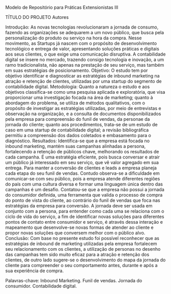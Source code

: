 Modelo de Repositório para Práticas Extensionistas III

TÍTULO DO PROJETO
Autores

Introdução: As novas tecnologias revolucionaram a jornada de consumo, fazendo as organizações se adequarem a um novo público, que busca pela personalização do produto ou serviço na hora da compra. Nesse movimento, as Startups já nascem com o propósito de desenvolvimento tecnológico e entrega de valor, apresentando soluções práticas e digitais aos seus clientes, o que exige uma comunicação disruptiva. A contabilidade digital se insere no mercado, trazendo consigo tecnologia e inovação, a um ramo tradicionalista, não apenas na prestação de seu serviço, mas também em suas estratégias de posicionamento. Objetivo: O estudo tem por objetivo identificar e diagnosticar as estratégias de inbound marketing na atração e retenção de clientes, utilizadas por uma startup do segmento de contabilidade digital. Metodologia: Quanto a natureza o estudo e aos objetivos classifica-se como uma pesquisa aplicada e exploratória, que visa proporcionar uma investigação focada na área de marketing; quanto à abordagem do problema, se utiliza de métodos qualitativos, com o propósito de investigar as estratégias utilizadas, por meio de entrevistas e observação na organização, e a consulta de documentos disponibilizados pela empresa para compreensão do funil de vendas, da personae da jornada do cliente; quanto aos procedimentos, trata-se de um estudo de caso em uma startup de contabilidade digital; a revisão bibliográfica permitiu a compreensão dos dados coletados e embasamento para o diagnóstico. Resultados: Identifica-se que a empresa está focada no inbound marketing, mantém suas campanhas alinhadas a persona, fortalecendo a retenção de públicos chave, melhorando os resultados de cada campanha. É uma estratégia eficiente, pois busca conversar e atrair um público já interessado em seu serviço, que vê valor agregado em sua entrega. Para manter a conversão de clientes e leads a empresa planeja cada etapa do seu funil de vendas. Contudo observa-se a dificuldade em comunicar-se com seu público, pois a empresa atende diferentes regiões do país com uma cultura diversa e formar uma linguagem única dentro das campanhas é um desafio. Contatou-se que a empresa não possui a jornada do consumidor definida, uma ferramenta que valida o processo de compra do ponto de vista do cliente, ao contrário do funil de vendas que foca nas estratégias da empresa para conversão. A jornada deve ser usada em conjunto com a persona, para entender como cada uma se relaciona com o ciclo de vida do serviço, a fim de identificar novas soluções para diferentes pontos de contato entre consumidor e serviço, é através dessa interação e mapeamento que desenvolve-se novas formas de atender ao cliente e propor novas soluções que conversem melhor com o público alvo. Conclusão: Com base no presente estudo foi possível reconhecer que as estratégias de inbound de marketing utilizadas pela empresa fortalecem seu relacionamento com os clientes, a utilização de personas no desenho das campanhas tem sido muito eficaz para a atração e retenção dos clientes, de outro lado sugere-se o desenvolvimento do mapa da jornada do cliente para compreender o seu comportamento antes, durante e após a sua experiência de compra.

Palavras-chave: Inbound Marketing. Funil de vendas. Jornada do consumidor. Contabilidade digital.

